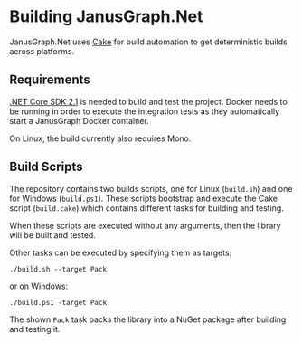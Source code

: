 # Building JanusGraph.Net

JanusGraph.Net uses [Cake](https://cakebuild.net/) for build automation to get deterministic builds across platforms.

## Requirements

[.NET Core SDK 2.1](https://www.microsoft.com/net/download) is needed to build and test the project. Docker needs to be running in order to execute the integration tests as they automatically start a JanusGraph Docker container.

On Linux, the build currently also requires Mono.

## Build Scripts

The repository contains two builds scripts, one for Linux (`build.sh`) and one for Windows (`build.ps1`). These scripts bootstrap and execute the Cake script (`build.cake`) which contains different tasks for building and testing.

When these scripts are executed without any arguments, then the library will be built and tested.

Other tasks can be executed by specifying them as targets:

`./build.sh --target Pack`

or on Windows:

`./build.ps1 -target Pack`

The shown `Pack` task packs the library into a NuGet package after building and testing it.